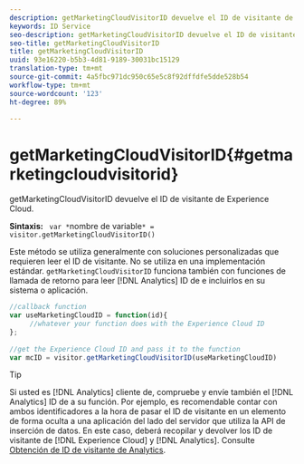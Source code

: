 ```yaml
---
description: getMarketingCloudVisitorID devuelve el ID de visitante de Experience Cloud.
keywords: ID Service
seo-description: getMarketingCloudVisitorID devuelve el ID de visitante de Experience Cloud.
seo-title: getMarketingCloudVisitorID
title: getMarketingCloudVisitorID
uuid: 93e16220-b5b3-4d81-9189-30031bc15129
translation-type: tm+mt
source-git-commit: 4a5fbc971dc950c65e5c8f92dffdfe5dde528b54
workflow-type: tm+mt
source-wordcount: '123'
ht-degree: 89%

---
```



# getMarketingCloudVisitorID{#getmarketingcloudvisitorid}

getMarketingCloudVisitorID devuelve el ID de visitante de Experience Cloud.

**Sintaxis:** ` var *`nombre de variable`* = visitor.getMarketingCloudVisitorID()`

Este método se utiliza generalmente con soluciones personalizadas que requieren leer el ID de visitante. No se utiliza en una implementación estándar. `getMarketingCloudVisitorID` funciona también con funciones de llamada de retorno para leer [!DNL Analytics] ID de e incluirlos en su sistema o aplicación.

```js
//callback function 
var useMarketingCloudID = function(id){ 
     //whatever your function does with the Experience Cloud ID 
}; 
 
//get the Experience Cloud ID and pass it to the function 
var mcID = visitor.getMarketingCloudVisitorID(useMarketingCloudID)
```

>[!TIP]
>
>Si usted es [!DNL Analytics] cliente de, compruebe y envíe también el [!DNL Analytics] ID de a su función. Por ejemplo, es recomendable contar con ambos identificadores a la hora de pasar el ID de visitante en un elemento de forma oculta a una aplicación del lado del servidor que utiliza la API de inserción de datos. En este caso, deberá recopilar y devolver los ID de visitante de [!DNL Experience Cloud] y [!DNL Analytics]. Consulte [Obtención de ID de visitante de Analytics](../../library/get-set/getanalyticsvisitorid.md).

